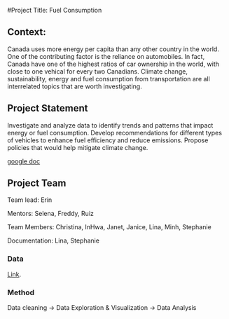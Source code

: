 #Project Title: Fuel Consumption

## Context:
Canada uses more energy per capita than any other country in the world. One of the contributing factor is the reliance on automobiles. In fact, Canada have one of the highest ratios of car ownership in the world, with close to one vehical for every two Canadians. Climate change, sustainability, energy and fuel consumption from transportation are all interrelated topics that are worth investigating.

## Project Statement
Investigate and analyze data to identify trends and patterns that impact energy or fuel consumption. Develop recommendations for different types of vehicles to enhance fuel efficiency and reduce emissions. Propose policies that would help mitigate climate change.

[google doc](https://docs.google.com/document/d/145bdINznB5TpugOunzHF2LDdQuCvEcXMLCGlhdBBLb4/edit)

## Project Team

Team lead: Erin 

Mentors: Selena, Freddy, Ruiz

Team Members: Christina, InHwa, Janet, Janice, Lina, Minh, Stephanie

Documentation: Lina, Stephanie

### Data
[Link](https://www.kaggle.com/datasets/freddyclchen/fuel-consumption-ratings).

### Method
Data cleaning -> Data Exploration & Visualization -> Data Analysis
